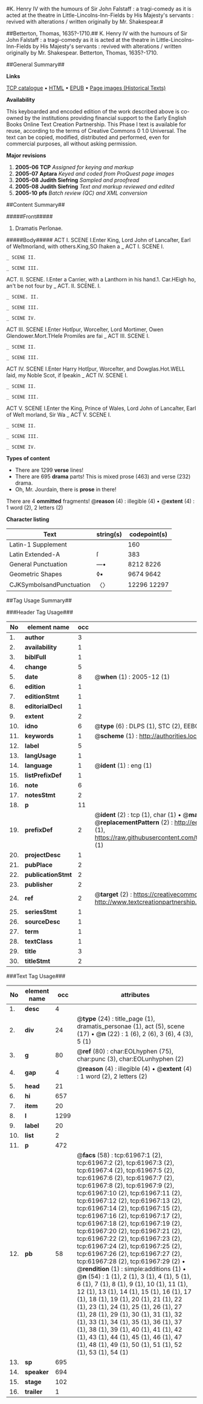 #K. Henry IV with the humours of Sir John Falstaff : a tragi-comedy as it is acted at the theatre in Little-Lincolns-Inn-Fields by His Majesty's servants : revived with alterations / written originally by Mr. Shakespear.#

##Betterton, Thomas, 1635?-1710.##
K. Henry IV with the humours of Sir John Falstaff : a tragi-comedy as it is acted at the theatre in Little-Lincolns-Inn-Fields by His Majesty's servants : revived with alterations / written originally by Mr. Shakespear.
Betterton, Thomas, 1635?-1710.

##General Summary##

**Links**

[TCP catalogue](http://www.ota.ox.ac.uk/tcp/)  • 
[HTML](http://tei.it.ox.ac.uk/tcp/Texts-HTML/free/A59/A59501.html)  • 
[EPUB](http://tei.it.ox.ac.uk/tcp/Texts-EPUB/free/A59/A59501.epub) • 
[Page images (Historical Texts)](https://data.historicaltexts.jisc.ac.uk/view?pubId=eebo-12431301e&pageId=eebo-12431301e-61967-1)

**Availability**

This keyboarded and encoded edition of the
	       work described above is co-owned by the institutions
	       providing financial support to the Early English Books
	       Online Text Creation Partnership. This Phase I text is
	       available for reuse, according to the terms of Creative
	       Commons 0 1.0 Universal. The text can be copied,
	       modified, distributed and performed, even for
	       commercial purposes, all without asking permission.

**Major revisions**

1. __2005-06__ __TCP__ *Assigned for keying and markup*
1. __2005-07__ __Aptara__ *Keyed and coded from ProQuest page images*
1. __2005-08__ __Judith Siefring__ *Sampled and proofread*
1. __2005-08__ __Judith Siefring__ *Text and markup reviewed and edited*
1. __2005-10__ __pfs__ *Batch review (QC) and XML conversion*

##Content Summary##

#####Front#####

1. Dramatis Perſonae.

#####Body#####
ACT I. SCENE I.Enter King, Lord John of Lancaſter, Earl of Weſtmorland, with others.King,SO ſhaken a
    _ ACT I. SCENE I.

    _ SCENE II.

    _ SCENE III.
ACT. II. SCENE. I.Enter a Carrier, with a Lanthorn in his hand.1. Car.HEigh ho, an't be not four by 
    _ ACT. II. SCENE. I.

    _ SCENE. II.

    _ SCENE III.

    _ SCENE IV.
ACT III. SCENE I.Enter Hotſpur, Worceſter, Lord Mortimer, Owen Glendower.Mort.THeſe Promiſes are fai
    _ ACT III. SCENE I.

    _ SCENE II.

    _ SCENE III.
ACT IV. SCENE I.Enter Harry Hotſpur, Worceſter, and Dowglas.Hot.WELL ſaid, my Noble Scot, if ſpeakin
    _ ACT IV. SCENE I.

    _ SCENE II.

    _ SCENE III.
ACT V. SCENE I.Enter the King, Prince of Wales, Lord John of Lancaſter, Earl of Weſt
morland, Sir Wa
    _ ACT V. SCENE I.

    _ SCENE II.

    _ SCENE III.

    _ SCENE IV.

**Types of content**

  * There are 1299 **verse** lines!
  * There are 695 **drama** parts! This is mixed prose (463) and verse (232) drama.
  * Oh, Mr. Jourdain, there is **prose** in there!

There are 4 **ommitted** fragments! 
 @__reason__ (4) : illegible (4)  •  @__extent__ (4) : 1 word (2), 2 letters (2)

**Character listing**


|Text|string(s)|codepoint(s)|
|---|---|---|
|Latin-1 Supplement| |160|
|Latin Extended-A|ſ|383|
|General Punctuation|—•|8212 8226|
|Geometric Shapes|◊▪|9674 9642|
|CJKSymbolsandPunctuation|〈〉|12296 12297|

##Tag Usage Summary##

###Header Tag Usage###

|No|element name|occ|attributes|
|---|---|---|---|
|1.|__author__|3||
|2.|__availability__|1||
|3.|__biblFull__|1||
|4.|__change__|5||
|5.|__date__|8| @__when__ (1) : 2005-12 (1)|
|6.|__edition__|1||
|7.|__editionStmt__|1||
|8.|__editorialDecl__|1||
|9.|__extent__|2||
|10.|__idno__|6| @__type__ (6) : DLPS (1), STC (2), EEBO-CITATION (1), OCLC (1), VID (1)|
|11.|__keywords__|1| @__scheme__ (1) : http://authorities.loc.gov/ (1)|
|12.|__label__|5||
|13.|__langUsage__|1||
|14.|__language__|1| @__ident__ (1) : eng (1)|
|15.|__listPrefixDef__|1||
|16.|__note__|6||
|17.|__notesStmt__|2||
|18.|__p__|11||
|19.|__prefixDef__|2| @__ident__ (2) : tcp (1), char (1)  •  @__matchPattern__ (2) : ([0-9\-]+):([0-9IVX]+) (1), (.+) (1)  •  @__replacementPattern__ (2) : http://eebo.chadwyck.com/downloadtiff?vid=$1&page=$2 (1), https://raw.githubusercontent.com/textcreationpartnership/Texts/master/tcpchars.xml#$1 (1)|
|20.|__projectDesc__|1||
|21.|__pubPlace__|2||
|22.|__publicationStmt__|2||
|23.|__publisher__|2||
|24.|__ref__|2| @__target__ (2) : https://creativecommons.org/publicdomain/zero/1.0/ (1), http://www.textcreationpartnership.org/docs/. (1)|
|25.|__seriesStmt__|1||
|26.|__sourceDesc__|1||
|27.|__term__|1||
|28.|__textClass__|1||
|29.|__title__|3||
|30.|__titleStmt__|2||


###Text Tag Usage###

|No|element name|occ|attributes|
|---|---|---|---|
|1.|__desc__|4||
|2.|__div__|24| @__type__ (24) : title_page (1), dramatis_personae (1), act (5), scene (17)  •  @__n__ (22) : 1 (6), 2 (6), 3 (6), 4 (3), 5 (1)|
|3.|__g__|80| @__ref__ (80) : char:EOLhyphen (75), char:punc (3), char:EOLunhyphen (2)|
|4.|__gap__|4| @__reason__ (4) : illegible (4)  •  @__extent__ (4) : 1 word (2), 2 letters (2)|
|5.|__head__|21||
|6.|__hi__|657||
|7.|__item__|20||
|8.|__l__|1299||
|9.|__label__|20||
|10.|__list__|2||
|11.|__p__|472||
|12.|__pb__|58| @__facs__ (58) : tcp:61967:1 (2), tcp:61967:2 (2), tcp:61967:3 (2), tcp:61967:4 (2), tcp:61967:5 (2), tcp:61967:6 (2), tcp:61967:7 (2), tcp:61967:8 (2), tcp:61967:9 (2), tcp:61967:10 (2), tcp:61967:11 (2), tcp:61967:12 (2), tcp:61967:13 (2), tcp:61967:14 (2), tcp:61967:15 (2), tcp:61967:16 (2), tcp:61967:17 (2), tcp:61967:18 (2), tcp:61967:19 (2), tcp:61967:20 (2), tcp:61967:21 (2), tcp:61967:22 (2), tcp:61967:23 (2), tcp:61967:24 (2), tcp:61967:25 (2), tcp:61967:26 (2), tcp:61967:27 (2), tcp:61967:28 (2), tcp:61967:29 (2)  •  @__rendition__ (1) : simple:additions (1)  •  @__n__ (54) : 1 (1), 2 (1), 3 (1), 4 (1), 5 (1), 6 (1), 7 (1), 8 (1), 9 (1), 10 (1), 11 (1), 12 (1), 13 (1), 14 (1), 15 (1), 16 (1), 17 (1), 18 (1), 19 (1), 20 (1), 21 (1), 22 (1), 23 (1), 24 (1), 25 (1), 26 (1), 27 (1), 28 (1), 29 (1), 30 (1), 31 (1), 32 (1), 33 (1), 34 (1), 35 (1), 36 (1), 37 (1), 38 (1), 39 (1), 40 (1), 41 (1), 42 (1), 43 (1), 44 (1), 45 (1), 46 (1), 47 (1), 48 (1), 49 (1), 50 (1), 51 (1), 52 (1), 53 (1), 54 (1)|
|13.|__sp__|695||
|14.|__speaker__|694||
|15.|__stage__|102||
|16.|__trailer__|1||
